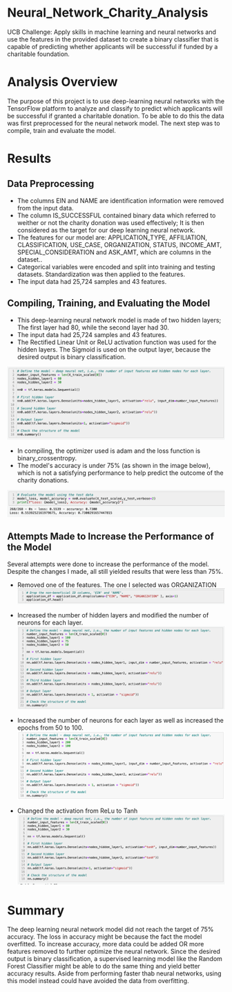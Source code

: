 # Neural_Network_Charity_Analysis
UCB Challenge: Apply skills in machine learning and neural networks and use the features in the provided dataset to create a binary classifier that is capable of predicting whether applicants will be successful if funded by a charitable foundation.

# Analysis Overview

The purpose of this project is to use deep-learning neural networks with the TensorFlow platform to analyze and classify to predict which applicants will be successful if granted a charitable donation. To be able to do this the data was first preprocessed for the neural network model. The next step was to compile, train and evaluate the model. 

# Results

## Data Preprocessing

* The columns EIN and NAME are identification information were removed from the input data.
* The column IS_SUCCESSFUL contained binary data which referred to weither or not the charity donation was used effectively; It is then considered as the target for our deep learning neural network.
* The features for our model are: APPLICATION_TYPE, AFFILIATION, CLASSIFICATION, USE_CASE, ORGANIZATION, STATUS, INCOME_AMT, SPECIAL_CONSIDERATION and ASK_AMT, which are columns in the dataset..
* Categorical variables were encoded and split into training and testing datasets. Standardization was then applied to the features.
* The input data had 25,724 samples and 43 features.

## Compiling, Training, and Evaluating the Model

* This deep-learning neural network model is made of two hidden layers; The first layer had 80, while the second layer had 30.
* The input data had 25,724 samples and 43 features.
* The Rectified Linear Unit or ReLU activation function was used for the hidden layers. The Sigmoid is used on the output layer, because the desired output is binary classification.

![D2Compilation](Resources/D2_Compilation.png)

* In compiling, the optimizer used is adam and the loss function is binary_crossentropy.
* The model's  accuracy is under 75% (as shown in the image below), which is not a satisfying performance to help predict the outcome of the charity donations.

![D2_Results](Resources/D2_Results.png)

## Attempts Made to Increase the Performance of the Model
Several attempts were done to increase the performance of the model. Despite the changes I made, all still yielded results that were less than 75%.

* Removed one of the features. The one I selected was ORGANIZATION
![Dropping_Organization](Resources/Dropping_Organization.png)

* Increased the number of hidden layers and modified the number of neurons for each layer.
![Attempt 1](Resources/Attempt1.png)

* Increased the number of neurons for each layer as well as increased the epochs from 50 to 100.
![Attempt_2](Resources/Attempt2.png)

* Changed the activation from ReLu to Tanh
![Attempt_3](Resources/Attempt3.png)

# Summary

The deep learning neural network model did not reach the target of 75% accuracy. The loss in accuracy might be because the fact the model overfitted. To increase accuracy, more data could be added OR more features removed to further optimize the neural network. Since the desired output is binary classification, a supervised learning model like the Random Forest Classifier might be able to do the same thing and yield better accuracy results. Aside from performing faster thab neural networks, using this model instead could have avoided the data from overfitting.
